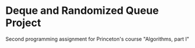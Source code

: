 # Deque and Randomized Queue Project
Second programming assignment for Princeton's course "Algorithms, part I"
